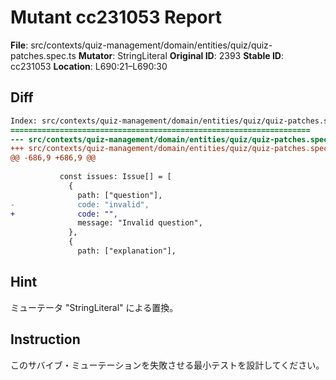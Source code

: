 # Mutant cc231053 Report

**File**: src/contexts/quiz-management/domain/entities/quiz/quiz-patches.spec.ts
**Mutator**: StringLiteral
**Original ID**: 2393
**Stable ID**: cc231053
**Location**: L690:21–L690:30

## Diff

```diff
Index: src/contexts/quiz-management/domain/entities/quiz/quiz-patches.spec.ts
===================================================================
--- src/contexts/quiz-management/domain/entities/quiz/quiz-patches.spec.ts	original
+++ src/contexts/quiz-management/domain/entities/quiz/quiz-patches.spec.ts	mutated #2393
@@ -686,9 +686,9 @@
 
           const issues: Issue[] = [
             {
               path: ["question"],
-              code: "invalid",
+              code: "",
               message: "Invalid question",
             },
             {
               path: ["explanation"],
```

## Hint

ミューテータ "StringLiteral" による置換。

## Instruction

このサバイブ・ミューテーションを失敗させる最小テストを設計してください。
